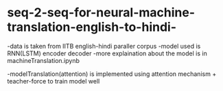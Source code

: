 # seq-2-seq-for-neural-machine-translation-english-to-hindi-
-data is taken from IITB english-hindi paraller corpus
-model used is RNN(LSTM) encoder decoder
-more explaination about the model is in machineTranslation.ipynb

-modelTranslation(attention) is implemented using attention mechanism + teacher-force to train model well

